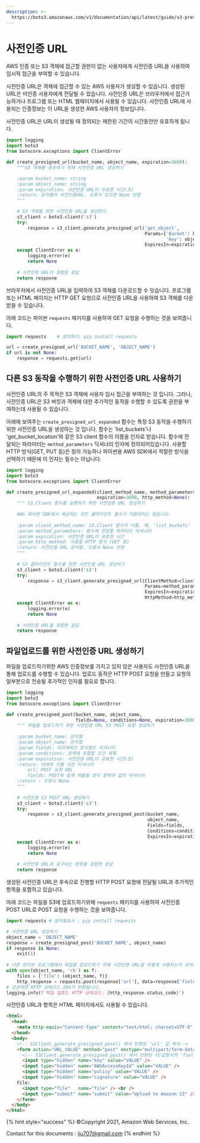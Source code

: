 ```yaml
---
description: >-
  https://boto3.amazonaws.com/v1/documentation/api/latest/guide/s3-presigned-urls.html
---
```


# 사전인증 URL

AWS 인증 또는 S3 객체에 접근할 권한이 없는 사용자에게 사전인증 URL을 사용하여 임시적 접근을 부여할 수 있습니다.

사전인증 URL은 객체에 접근할 수 있는 AWS 사용자가 생성할 수 있습니다. 생성된 URL은 미인증 사용자에게 전달될 수 있습니다. 사전인증 URL은 브라우저에서 접근가능하거나 프로그램 또는 HTML 웹페이지에서 사용될 수 있습니다. 사전인증 URL에 사용되는 인증정보는 이 URL을 생성한 AWS 사용자의 정보입니다.

사전인증 URL은 URL이 생성될 때 정의되는 제한된 기간의 시간동안만 유효하게 됩니다.

```python
import logging
import boto3
from botocore.exceptions import ClientError

def create_presigned_url(bucket_name, object_name, expiration=3600):
    """S3 객체를 공유하기 위해 사전인증 URL 생성하기

    :param bucket_name: string
    :param object_name: string
    :param expiration: 사전인증 URL이 유효한 시간(초)
    :return: 문자열의 사전인증URL. 오류가 있으면 None 반환
    """

    # S3 객체를 위한 사전인증 URL을 생성한다.
    s3_client = boto3.client('s3')
    try:
        response = s3_client.generate_presigned_url('get_object',
                                                    Params={'Bucket': bucket_name,
                                                            'Key': object_name},
                                                    ExpiresIn=expiration)
    except ClientError as e:
        logging.error(e)
        return None
    
    # 사전인증 URL이 포함된 응답
    return resposne
```

브라우저에서 사전인증 URL을 입력하여 S3 객체를 다운로드할 수 잇습니다. 프로그램 또는 HTML 페이지는 HTTP GET 요청으로 사전인증 URL을 사용하여 S3 객체를 다운받을 수 있습니다.

아래 코드는 파이썬 `requests` 패키지를 사용하여 GET 요청을 수행하는 것을 보여줍니다.

```python
import requests    # 설치하기: pip install requests

url = create_presigned_url('BUCKET_NAME', 'OBJECT_NAME')
if url is not None:
    response = requests.get(url)
```

## 다른 S3 동작을 수행하기 위한 사전인증 URL 사용하기

사전인증 URL의 주 목적은 S3 객체에 사용자 임시 접근을 부여하는 것 입니다. 그러나, 사전인증 URL은 S3 버킷과 객체에 대한 추가적인 동작을 수행할 수 있도록 권한을 부여하는데 사용될 수 있습니다.

아래에 보여주는 `create_presigned_url_expanded` 함수는 특정 S3 동작을 수행하기 위한 사전인증 URL을 생성하는 것 입니다. 함수는 'list\_buckets'나 'get\_bucket\_location'와 같은 S3 client 함수의 이름을 인자로 받습니다. 함수에 전달되는 파라미터는 `method_parameters` 딕셔너리 인자에 정의되어있습니다. 사용할 HTTP 방식(GET, PUT 등)은 정의 가능하나 파이썬용 AWS SDK에서 적절한 방식을 선택하기 때문에 이 인자는 필수는 아닙니다.

```python
import logging
import boto3
from botocore.exceptions import ClientError

def create_presigned_url_expanded(client_method_name, method_parameters=None,
                                  expiration=3600, http_method=None):
    """ S3.Client 함수를 실행하기 위한 사전인증 URL 생성하기
    
    AWS 파이썬 SDK에서 제공하는 모든 클라이언트 함수가 지원되지는 않습니다.
    
    :param client_method_name: S3.Client 함수의 이름. 예, 'list_buckets'
    :param method_parameters: 함수에 전달할 파라미터 딕셔너리
    :param expiration: 사전인증 URL이 유효한 시간
    :param http_method: 사용할 HTTP 방식 (GET 등)
    :return: 사전인증 URL 문자열. 오류시 None 반환
    """
    
    # S3 클라이언트 함수를 위한 사전인증 URL 생성하기
    s3_client = boto3.client('s3')
    try:
        response = s3_client.generate_presigned_url(ClientMethod=client_method_name,
                                                    Params=method_parameters,
                                                    ExpiresIn=expiration,
                                                    HttpMethod=http_method)
    except ClientError as e:
        logging.error(e)
        return None
    
    # 사전인증 URL을 포함한 응답
    return response
```

## 파일업로드를 위한 사전인증 URL 생성하기

파일을 업로드하기위한 AWS 인증정보를 가지고 있지 않은 사용자도 사전인증 URL을 통해 업로드를 수행할 수 있습니다. 업로드 동작은 HTTP POST 요청을 만들고 요청의 일부분으로 전송될 추가적인 인자를 필요로 합니다.

```python
import logging
import boto3
from botocore.exceptions import ClientError

def create_presigned_post(bucket_name, object_name,
                          fields=None, conditions=None, expiration=3600):
    """ 파일을 업로드하기 위한 사전인증 URL S3 POST 요청 생성하기
    
    :param bucket_name: 문자열
    :param object_name: 문자열
    :param fields: 미리채워진 양식필드 딕셔너리
    :param conditions: 정책에 포함할 조건 목록
    :param expiration: 사전인증 URL이 유효한 시간(초)
    :return: 아래의 키를 가진 딕셔너리
        url: POST 요청 URL
        fields: POST와 함께 제출될 양식 항목과 값의 딕셔너리
    :return : 오류시 None
    """
    
    # 사전인증 S3 POST URL 생성하기
    s3_client = boto3.client('s3')
    try:
        response = s3_client.generate_presigned_post(bucket_name,
                                                     object_name,
                                                     Fields=fields,
                                                     Conditions=conditions,
                                                     ExpiresIn=expiration)
    except ClientError as e:
        logging.error(e)
        return None
        
    # 사전인증 URL과 요구되는 항목을 포함한 응답
    return response
```

생성된 사전인증 URL은 후속으로 진행할 HTTP POST 요청에 전달될 URL과 추가적인 항목을 포함하고 있습니다.

아래 코드는 파일을 S3에 업로드하기위해 `requests` 패키지를 사용하여 사전인증 POST URL로  POST 요청을 수행하는 것을 보여줍니다.

```python
import requests # 설치필요시 : pip install requests

# 사전인증 URL 생성하기
object_name = 'OBJECT_NAME'
response = create_presigned_post('BUCKET_NAME', object_name)
if response is None:
    exit(1)
    
# 다른 파이썬 프로그램에서 파일을 업로드하기 위해 사전인증 URL을 어떻게 사용하는지 보여줍니다.
with open(object_name, 'rb') as f:
    files = {'file': (object_name, f)}
    http_response = requests.post(response['url'], data=response['fields'], files=files)
# 성공하면 HTTP 상태코드 204가 반환됩니다.
logging.info(f'파일 업로드 HTTP 상태코드: {http_response.status_code}')
```

사전인증 URL과 항목은 HTML 페이지에서도 사용될 수 있습니다.

```html
<html>
  <head>
    <meta http-equiv="Content-Type" content="text/html; charset=UTF-8" />
  </head>
  <body>
    <!-- S3Client.generate_presigned_post() 에서 반환된 'url' 값 복사-->
    <form action="URL_VALUE" method="post" enctype="multipart/form-data">
      <!-- S3Client.generate_presigned_post() 에서 반환된 키/값형식의 'fields' 복-->
      <input type="hidden" name="key" value="VALUE" />
      <input type="hidden" name="AWSAccessKeyId" value="VALUE" />
      <input type="hidden" name="policy" value="VALUE" />
      <input type="hidden" name="signature" value="VALUE" />
    File:
      <input type="file"   name="file" /> <br />
      <input type="submit" name="submit" value="Upload to Amazon S3" />
    </form>
  </body>
</html>
```

{% hint style="success" %}
©Copyright 2021, Amazon Web Services, Inc.

Contact for this documents : iju707@gmail.com
{% endhint %}
